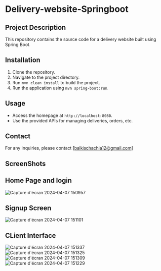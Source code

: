 ﻿# Delivery-website-Springboot
## Project Description
This repository contains the source code for a delivery website built using Spring Boot.
## Installation
1. Clone the repository.
2. Navigate to the project directory.
3. Run `mvn clean install` to build the project.
4. Run the application using `mvn spring-boot:run`.

## Usage
- Access the homepage at `http://localhost:8080`.
- Use the provided APIs for managing deliveries, orders, etc.

## Contact
For any inquiries, please contact [balkischachia12@gmail.com]
## ScreenShots
## Home Page and login
![Capture d'écran 2024-04-07 150957](https://github.com/balkisch1/Delivery-website-Springboot/assets/114836031/8936b2a3-2e4c-4b04-9deb-32bc6783e9de)
## Signup Screen
![Capture d'écran 2024-04-07 151101](https://github.com/balkisch1/Delivery-website-Springboot/assets/114836031/55614503-b8c6-40a8-a92b-da1419cd8b44)
## CLient Interface
![Capture d'écran 2024-04-07 151337](https://github.com/balkisch1/Delivery-website-Springboot/assets/114836031/ea25e23b-806d-4b3e-896a-78a9417912a2)
![Capture d'écran 2024-04-07 151325](https://github.com/balkisch1/Delivery-website-Springboot/assets/114836031/e125bd65-d1d0-4e4d-9136-10f03b07fb27)
![Capture d'écran 2024-04-07 151309](https://github.com/balkisch1/Delivery-website-Springboot/assets/114836031/d4c64c04-99ac-4ecc-8e39-c4a02533d04d)
![Capture d'écran 2024-04-07 151229](https://github.com/balkisch1/Delivery-website-Springboot/assets/114836031/8077c9a4-540b-468a-a89b-36e9b5855afe)
